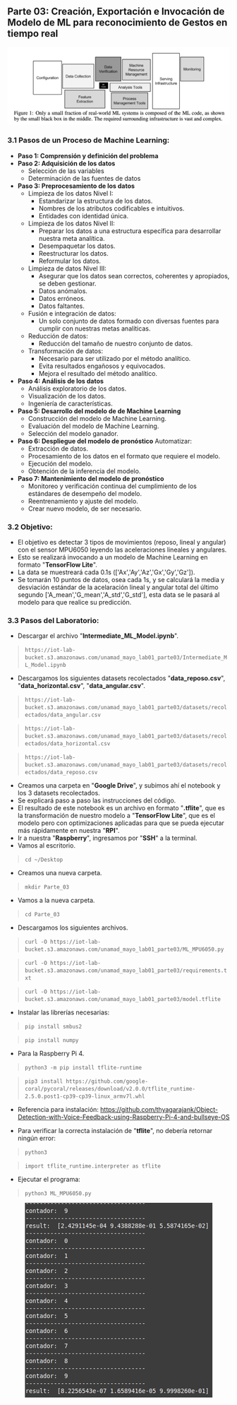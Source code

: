 ## **Parte 03: Creación, Exportación e Invocación de Modelo de ML para reconocimiento de Gestos en tiempo real**

<div style="text-align:center" ><img src="images/ml_system.png"/></div>

### **3.1 Pasos de un Proceso de Machine Learning:**
- **Paso 1: Comprensión y definición del problema**
- **Paso 2: Adquisición de los datos**
    - Selección de las variables
    - Determinación de las fuentes de datos
- **Paso 3: Preprocesamiento de los datos**
    - Limpieza de los datos Nivel I:
        - Estandarizar la estructura de los datos.
        - Nombres de los atributos codificables e intuitivos.
        - Entidades con identidad única.
    - Limpieza de los datos Nivel II:
        - Preparar los datos a una estructura específica para desarrollar nuestra meta analítica.
        - Desempaquetar los datos.
        - Reestructurar los datos.
        - Reformular los datos.
    - Limpieza de datos Nivel III:
        - Asegurar que los datos sean correctos, coherentes y apropiados, se deben gestionar.
        - Datos anómalos.
        - Datos erróneos.
        - Datos faltantes.
    - Fusión e integración de datos:
        - Un solo conjunto de datos formado con diversas fuentes para cumplir con nuestras metas analíticas.
    - Reducción de datos:
        - Reducción del tamaño de nuestro conjunto de datos.
    - Transformación de datos:
        - Necesario para ser utilizado por el método analítico.
        - Evita resultados engañosos y equivocados.
        - Mejora el resultado del método analítico.
- **Paso 4: Análisis de los datos**
    - Análisis exploratorio de los datos.
    - Visualización de los datos.
    - Ingeniería de características.
- **Paso 5: Desarrollo del modelo de de Machine Learning**
    - Construcción del modelo de Machine Learning.
    - Evaluación del modelo de Machine Learning.
    - Selección del modelo ganador.
- **Paso 6: Despliegue del modelo de pronóstico**
Automatizar:
    - Extracción de datos.
    - Procesamiento de los datos en el formato que requiere el modelo.
    - Ejecución del modelo.
    - Obtención de la inferencia del modelo.
- **Paso 7: Mantenimiento del modelo de pronóstico**
    - Monitoreo y verificación continua del cumplimiento de los estándares de desempeño del modelo.
    - Reentrenamiento y ajuste del modelo.
    - Crear nuevo modelo, de ser necesario.


### **3.2 Objetivo:**
- El objetivo es detectar 3 tipos de movimientos (reposo, lineal y angular) con el sensor MPU6050 leyendo las aceleraciones lineales y angulares.
- Esto se realizará invocando a un modelo de Machine Learning en formato "**TensorFlow Lite**".
- La data se muestreará cada 0.1s (['Ax','Ay','Az','Gx','Gy','Gz']).
- Se tomarán 10 puntos de datos, osea cada 1s, y se calculará la media y desviación estándar de la acelaración lineal y angular total del último segundo ['A_mean','G_mean','A_std','G_std'], esta data se le pasará al modelo para que realice su predicción.

### **3.3 Pasos del Laboratorio:**

- Descargar el archivo "**Intermediate_ML_Model.ipynb**".
>`https://iot-lab-bucket.s3.amazonaws.com/unamad_mayo_lab01_parte03/Intermediate_ML_Model.ipynb`

- Descargamos los siguientes datasets recolectados "**data_reposo.csv**", "**data_horizontal.csv**", "**data_angular.csv**".
>`https://iot-lab-bucket.s3.amazonaws.com/unamad_mayo_lab01_parte03/datasets/recolectados/data_angular.csv`

>`https://iot-lab-bucket.s3.amazonaws.com/unamad_mayo_lab01_parte03/datasets/recolectados/data_horizontal.csv`

>`https://iot-lab-bucket.s3.amazonaws.com/unamad_mayo_lab01_parte03/datasets/recolectados/data_reposo.csv`

- Creamos una carpeta en "**Google Drive**", y subimos ahí el notebook y los 3 datasets recolectados.
- Se explicará paso a paso las instrucciones del código.
- El resultado de este notebook es un archivo en formato "**.tflite**", que es la transformación de nuestro modelo a "**TensorFlow Lite**", que es el modelo pero con optimizaciones aplicadas para que se pueda ejecutar más rápidamente en nuestra "**RPI**".
- Ir a nuestra "**Raspberry**", ingresamos por "**SSH**" a la terminal.
- Vamos al escritorio.
>`cd ~/Desktop`

- Creamos una nueva carpeta.
>`mkdir Parte_03`

- Vamos a la nueva carpeta.
>`cd Parte_03`

- Descargamos los siguientes archivos.
>`curl -O https://iot-lab-bucket.s3.amazonaws.com/unamad_mayo_lab01_parte03/ML_MPU6050.py`

>`curl -O https://iot-lab-bucket.s3.amazonaws.com/unamad_mayo_lab01_parte03/requirements.txt`

>`curl -O https://iot-lab-bucket.s3.amazonaws.com/unamad_mayo_lab01_parte03/model.tflite`

- Instalar las librerías necesarias:
>`pip install smbus2`

>`pip install numpy`

- Para la Raspberry Pi 4.
>`python3 -m pip install tflite-runtime`

>`pip3 install https://github.com/google-coral/pycoral/releases/download/v2.0.0/tflite_runtime-2.5.0.post1-cp39-cp39-linux_armv7l.whl`

- Referencia para instalación: https://github.com/thyagarajank/Object-Detection-with-Voice-Feedback-using-Raspberry-Pi-4-and-bullseye-OS

- Para verificar la correcta instalación de "**tflite**", no debería retornar ningún error:
>`python3`

>`import tflite_runtime.interpreter as tflite`

- Ejecutar el programa:
>`python3 ML_MPU6050.py`

<div style="text-align:center" ><img src="images/rpi-tflite.png"/></div>
